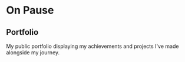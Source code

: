 # On Pause
## Portfolio
My public portfolio displaying my achievements and projects I've made alongside my journey.

